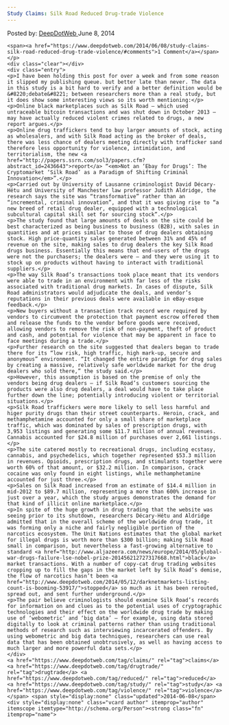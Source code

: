 ```yaml
---
Study Claims: Silk Road Reduced Drug-trade Violence
---
```

<article class="post-listing post-5885 post type-post status-publish format-standard has-post-thumbnail hentry  tag-claims tag-drugtrade tag-reduced tag-study tag-violence">
    <div class="post-inner">
        <span>Posted by: <a href="https://www.deepdotweb.com/author/admin/" title="">DeepDotWeb </a></span>
    <span>June 8, 2014</span>
    
    <span><a href="https://www.deepdotweb.com/2014/06/08/study-claims-silk-road-reduced-drug-trade-violence/#comments">1 Comment</a></span>
    </p>
    <div class="clear"></div>
    <div class="entry">
    <p>I have been holding this post for over a week and from some reason it slipped my publishing queue. but better late than never. The data in this study is a bit hard to verify and a better definition would be &#8220;debate&#8221; between researchers more than a real study, but it does show some interesting views so its worth mentioning:</p>
    <p>Online black marketplaces such as Silk Road – which used untraceable bitcoin transactions and was shut down in October 2013 – may have actually reduced violent crimes related to drugs, a new report argues.</p>
    <p>Online drug traffickers tend to buy larger amounts of stock, acting as wholesalers, and with Silk Road acting as the broker of deals, there was less chance of dealers meeting directly with trafficker sand therefore less opportunity for violence, intimidation, and territorialism, the new <a href="http://papers.ssrn.com/sol3/papers.cfm?abstract_id=2436643">report</a> “<em>Not an ‘Ebay for Drugs’: The Cryptomarket ‘Silk Road’ as a Paradigm of Shifting Criminal Innovation</em>”.</p>
    <p>Carried out by University of Lausanne criminologist David Décary-Hétu and University of Manchester law professor Judith Aldridge, the research says the site was “transformative” rather than an “incremental, criminal innovation”, and that it was giving rise to “a new breed of retail drug dealer, equipped with a technological subcultural capital skill set for sourcing stock”.</p>
    <p>The study found that large amounts of deals on the site could be best characterized as being business to business (B2B), with sales in quantities and at prices similar to those of drug dealers obtaining stock. High price-quantity sales generated between 31% and 45% of revenue on the site, making sales to drug dealers the key Silk Road drugs business. Essentially this means that end-users of the drugs were not the purchasers; the dealers were – and they were using it to stock up on products without having to interact with traditional suppliers.</p>
    <p>The way Silk Road’s transactions took place meant that its vendors were able to trade in an environment with far less of the risks associated with traditional drug markets. In cases of dispute, Silk Road administrators would adjudicate the deals, and vendor’s reputations in their previous deals were available in eBay-esque feedback.</p>
    <p>New buyers without a transaction track record were required by vendors to circumvent the protection that payment escrow offered them and release the funds to the vendor before goods were received, allowing vendors to remove the risk of non-payment, theft of product and cash, and potential for violence that may be apparent in face to face meetings during a trade.</p>
    <p>Further research on the site suggested that dealers began to trade there for its “low risk, high traffic, high mark-up, secure and anonymous” environment. “It changed the entire paradigm for drug sales by creating a massive, relatively safe worldwide market for the drug dealers who sold there,” the study said.</p>
    <p>However, this assumption is based on the premise of only the vendors being drug dealers – if Silk Road’s customers sourcing the products were also drug dealers, a deal would have to take place further down the line; potentially introducing violent or territorial situations.</p>
    <p>Silk Road traffickers were more likely to sell less harmful and higer purity drugs than their street counterparts. Heroin, crack, and methamphetamine accounted for only a small share of marketplace traffic, which was dominated by sales of prescription drugs, with 3,953 listings and generating some $11.7 million of annual revenues. Cannabis accounted for $24.8 million of purchases over 2,661 listings.</p>
    <p>The site catered mostly to recreational drugs, including ecstasy, cannabis, and psychedelics, which together represented $53.3 million in revenues. Opioids, prescription drugs, and stimulants together were worth 60% of that amount, or $32.2 million. In comparison, crack cocaine was only found in eight listings, while methamphetamine accounted for just three.</p>
    <p>Sales on Silk Road increased from an estimate of $14.4 million in mid-2012 to $89.7 million, representing a more than 600% increase in just over a year, which the study argues demonstrates the demand for that kind of illicit online marketplace.</p>
    <p>In spite of the huge growth in drug trading that the website was seeing prior to its shutdown, researchers Décary-Hétu and Aldridge admitted that in the overall scheme of the worldwide drug trade, it was forming only a niche and fairly negligible portion of the narcotics ecosystem. The Unit Nations estimates that the global market for illegal drugs is worth more than $300 billion; making Silk Road small in comparison, but nevertheless a fast-growing alternative to standard <a href="http://www.aljazeera.com/news/europe/2014/05/global-war-drugs-failure-lse-nobel-prize-201456212727317668.html">black</a> market transactions. With a number of copy-cat drug trading websites cropping up to fill the gaps in the market left by Silk Road’s demise, the flow of narcotics hasn’t been <a href="http://www.deepdotweb.com/2014/05/12/darknetmarkets-listing-count-is-booming-53917/">stopped</a> so much as it has been rerouted, spread out, and sent further underground.</p>
    <p>The pair believe criminologists should examine Silk Road’s records for information on and clues as to the potential uses of cryptographic technologies and their effect on the worldwide drug trade by making use of ‘webometric’ and ‘big data’ – for example, using data stored digitally to look at criminal patterns rather than using traditional methods of research such as interviewing incarcerated offenders. By using webometric and big data techniques, researchers can use real data that has been obtained unobtrusively, as well as having access to much larger and more powerful data sets.</p>
    </div>
    <a href="https://www.deepdotweb.com/tag/claims/" rel="tag">claims</a> <a href="https://www.deepdotweb.com/tag/drugtrade/" rel="tag">drugtrade</a> <a href="https://www.deepdotweb.com/tag/reduced/" rel="tag">reduced</a>  <a href="https://www.deepdotweb.com/tag/study/" rel="tag">study</a> <a href="https://www.deepdotweb.com/tag/violence/" rel="tag">violence</a></span> <span style="display:none" class="updated">2014-06-08</span>
    <div style="display:none" class="vcard author" itemprop="author" itemscope itemtype="http://schema.org/Person"><strong class="fn" itemprop="name">
    
